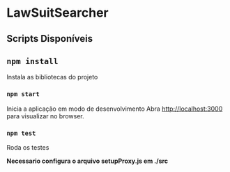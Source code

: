 # LawSuitSearcher

## Scripts Disponíveis

## `npm install`

Instala as bibliotecas do projeto

### `npm start`

Inicia a aplicação em modo de desenvolvimento
Abra [http://localhost:3000](http://localhost:3000) para visualizar no browser.

### `npm test`

Roda os testes

**Necessario configura o arquivo setupProxy.js em ./src**
